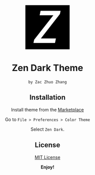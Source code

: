 
<div align="center">
<img src="https://raw.githubusercontent.com/ZacZhangzhuo/zen-dark/main/icon.png" width="140" />


# Zen Dark Theme

    by Zac Zhuo Zhang



## Installation

Install theme from the [Marketplace](https://marketplace.visualstudio.com/items?itemName=ZenDark.zen-dark-z)


Go to `File > Preferences > Color Theme`

Select `Zen Dark`. 


## License

[MIT License](LICENSE) 

**Enjoy!**


</div>